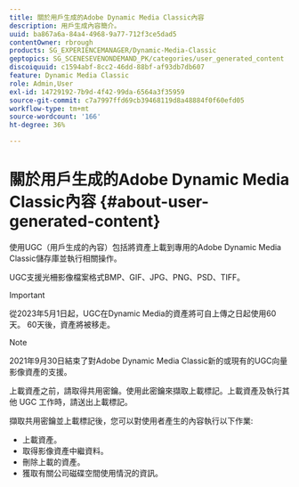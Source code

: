 ```yaml
---
title: 關於用戶生成的Adobe Dynamic Media Classic內容
description: 用戶生成內容簡介。
uuid: ba867a6a-84a4-4968-9a77-712f3ce5dad5
contentOwner: rbrough
products: SG_EXPERIENCEMANAGER/Dynamic-Media-Classic
geptopics: SG_SCENESEVENONDEMAND_PK/categories/user_generated_content
discoiquuid: c1594abf-8cc2-46dd-88bf-af93db7db607
feature: Dynamic Media Classic
role: Admin,User
exl-id: 14729192-7b9d-4f42-99da-6564a3f35959
source-git-commit: c7a7997ffd69cb39468119d8a48884f0f60efd05
workflow-type: tm+mt
source-wordcount: '166'
ht-degree: 36%

---
```


# 關於用戶生成的Adobe Dynamic Media Classic內容 {#about-user-generated-content}

使用UGC（用戶生成的內容）包括將資產上載到專用的Adobe Dynamic Media Classic儲存庫並執行相關操作。

UGC支援光柵影像檔案格式BMP、GIF、JPG、PNG、PSD、TIFF。

>[!IMPORTANT]
>
>從2023年5月1日起，UGC在Dynamic Media的資產將可自上傳之日起使用60天。 60天後，資產將被移走。

<!-- * Vector: AI, EPS (EPS files from Adobe Illustrator 2018 are not supported), PDF (only when the PDF file is previously opened and saved in Adobe Illustrator CS6) -->

>[!NOTE]
>
>2021年9月30日結束了對Adobe Dynamic Media Classic新的或現有的UGC向量影像資產的支援。

上載資產之前，請取得共用密鑰。使用此密鑰來擷取上載標記。上載資產及執行其他 UGC 工作時，請送出上載標記。

擷取共用密鑰並上載標記後，您可以對使用者產生的內容執行以下作業:

* 上載資產。
* 取得影像資產中繼資料。
* 刪除上載的資產。
* 獲取有關公司磁碟空間使用情況的資訊。
